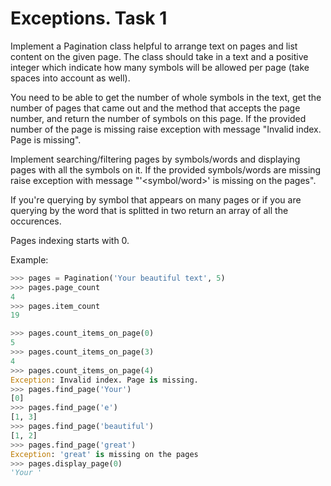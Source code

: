 # Exceptions. Task 1 

Implement a Pagination class helpful to arrange text on pages and list content on the given page. 
The class should take in a text and a positive integer which indicate how many symbols 
will be allowed per page (take spaces into account as well).

You need to be able to get the number of whole symbols in the text, get the number of 
pages that came out and the method that accepts the page number, and return the number 
of symbols on this page. If the provided number of the page is missing raise 
exception with message "Invalid index. Page is missing". 

Implement searching/filtering pages by symbols/words and displaying pages with all 
the symbols on it. If the provided symbols/words are missing 
raise exception with message "'<symbol/word>' is missing on the pages". 

If you're querying by symbol that appears on many pages or 
if you are querying by the word that is splitted in two return an array of all the occurences.

Pages indexing starts with 0.

Example:
```python
>>> pages = Pagination('Your beautiful text', 5)
>>> pages.page_count
4
>>> pages.item_count
19

>>> pages.count_items_on_page(0)
5
>>> pages.count_items_on_page(3)
4
>>> pages.count_items_on_page(4)
Exception: Invalid index. Page is missing.
>>> pages.find_page('Your')
[0]
>>> pages.find_page('e')
[1, 3]
>>> pages.find_page('beautiful')
[1, 2]
>>> pages.find_page('great')
Exception: 'great' is missing on the pages
>>> pages.display_page(0)
'Your '
```
